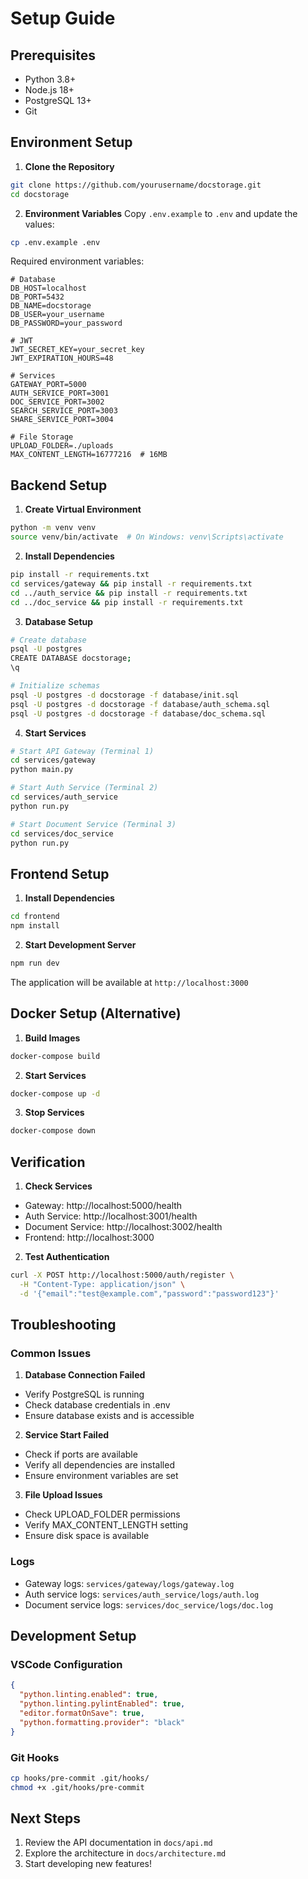 # Setup Guide

## Prerequisites

- Python 3.8+
- Node.js 18+
- PostgreSQL 13+
- Git

## Environment Setup

1. **Clone the Repository**
```bash
git clone https://github.com/yourusername/docstorage.git
cd docstorage
```

2. **Environment Variables**
Copy `.env.example` to `.env` and update the values:
```bash
cp .env.example .env
```

Required environment variables:
```env
# Database
DB_HOST=localhost
DB_PORT=5432
DB_NAME=docstorage
DB_USER=your_username
DB_PASSWORD=your_password

# JWT
JWT_SECRET_KEY=your_secret_key
JWT_EXPIRATION_HOURS=48

# Services
GATEWAY_PORT=5000
AUTH_SERVICE_PORT=3001
DOC_SERVICE_PORT=3002
SEARCH_SERVICE_PORT=3003
SHARE_SERVICE_PORT=3004

# File Storage
UPLOAD_FOLDER=./uploads
MAX_CONTENT_LENGTH=16777216  # 16MB
```

## Backend Setup

1. **Create Virtual Environment**
```bash
python -m venv venv
source venv/bin/activate  # On Windows: venv\Scripts\activate
```

2. **Install Dependencies**
```bash
pip install -r requirements.txt
cd services/gateway && pip install -r requirements.txt
cd ../auth_service && pip install -r requirements.txt
cd ../doc_service && pip install -r requirements.txt
```

3. **Database Setup**
```bash
# Create database
psql -U postgres
CREATE DATABASE docstorage;
\q

# Initialize schemas
psql -U postgres -d docstorage -f database/init.sql
psql -U postgres -d docstorage -f database/auth_schema.sql
psql -U postgres -d docstorage -f database/doc_schema.sql
```

4. **Start Services**
```bash
# Start API Gateway (Terminal 1)
cd services/gateway
python main.py

# Start Auth Service (Terminal 2)
cd services/auth_service
python run.py

# Start Document Service (Terminal 3)
cd services/doc_service
python run.py
```

## Frontend Setup

1. **Install Dependencies**
```bash
cd frontend
npm install
```

2. **Start Development Server**
```bash
npm run dev
```

The application will be available at `http://localhost:3000`

## Docker Setup (Alternative)

1. **Build Images**
```bash
docker-compose build
```

2. **Start Services**
```bash
docker-compose up -d
```

3. **Stop Services**
```bash
docker-compose down
```

## Verification

1. **Check Services**
- Gateway: http://localhost:5000/health
- Auth Service: http://localhost:3001/health
- Document Service: http://localhost:3002/health
- Frontend: http://localhost:3000

2. **Test Authentication**
```bash
curl -X POST http://localhost:5000/auth/register \
  -H "Content-Type: application/json" \
  -d '{"email":"test@example.com","password":"password123"}'
```

## Troubleshooting

### Common Issues

1. **Database Connection Failed**
- Verify PostgreSQL is running
- Check database credentials in .env
- Ensure database exists and is accessible

2. **Service Start Failed**
- Check if ports are available
- Verify all dependencies are installed
- Ensure environment variables are set

3. **File Upload Issues**
- Check UPLOAD_FOLDER permissions
- Verify MAX_CONTENT_LENGTH setting
- Ensure disk space is available

### Logs

- Gateway logs: `services/gateway/logs/gateway.log`
- Auth service logs: `services/auth_service/logs/auth.log`
- Document service logs: `services/doc_service/logs/doc.log`

## Development Setup

### VSCode Configuration
```json
{
  "python.linting.enabled": true,
  "python.linting.pylintEnabled": true,
  "editor.formatOnSave": true,
  "python.formatting.provider": "black"
}
```

### Git Hooks
```bash
cp hooks/pre-commit .git/hooks/
chmod +x .git/hooks/pre-commit
```

## Next Steps

1. Review the API documentation in `docs/api.md`
2. Explore the architecture in `docs/architecture.md`
3. Start developing new features! 